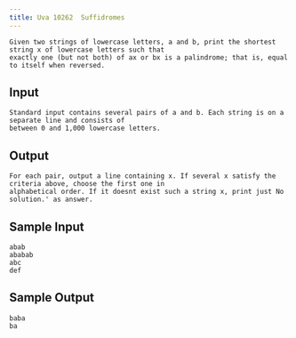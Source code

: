 ```yaml
---
title: Uva 10262  Suffidromes
---
```



```
Given two strings of lowercase letters, a and b, print the shortest string x of lowercase letters such that
exactly one (but not both) of ax or bx is a palindrome; that is, equal to itself when reversed.
```

## Input

```
Standard input contains several pairs of a and b. Each string is on a separate line and consists of
between 0 and 1,000 lowercase letters.

```

## Output

```
For each pair, output a line containing x. If several x satisfy the criteria above, choose the first one in
alphabetical order. If it doesnt exist such a string x, print just No solution.' as answer.

```

## Sample Input

```
abab
ababab
abc
def

```

## Sample Output

```
baba
ba
```

